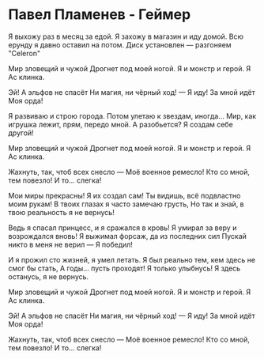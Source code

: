 # Павел Пламенев - Геймер

Я выхожу раз в месяц за едой.
Я захожу в магазин и иду домой.
Всю ерунду я давно оставил на потом.
Диск установлен — разгоняем "Celeron"

Мир зловещий и чужой
Дрогнет под моей ногой.
Я и монстр и герой.
Я Ас клинка.

Эй! А эльфов не спасёт
Ни магия, ни чёрный ход! —
Я иду! За мной идёт
Моя орда!

Я развиваю и строю города.
Потом улетаю к звездам, иногда...
Мир, как игрушка лежит, прям, передо мной.
А разобьется? Я создам себе другой!

Мир зловещий и чужой
Дрогнет под моей ногой.
Я и монстр и герой.
Я Ас клинка.

Жахнуть, так, чтоб всех снесло —
Моё военное ремесло!
Кто со мной, тем повезло!
И то... слегка!

Мои миры прекрасны! Я их создал сам!
Ты видишь, всё подвластно моим рукам!
В твоих глазах я часто замечаю грусть,
Но так и знай, в твою реальность я не вернусь!

Ведь я спасал принцесс, и я сражался в кровь!
Я умирал за веру и возрождался вновь!
Я выжимал форсаж, да из последних сил
Пускай никто в меня не верил — Я победил!

И я прожил сто жизней, я умел летать.
Я был реально тем, кем здесь не смог бы стать,
А годы... пусть проходят! Я только улыбнусь!
Я здесь останусь, я не вернусь.

Мир зловещий и чужой
Дрогнет под моей ногой.
Я и монстр и герой.
Я Ас клинка.

Эй! А эльфов не спасёт
Ни магия, ни чёрный ход! —
Я иду! За мной идёт
Моя орда!

Жахнуть, так, чтоб всех снесло —
Моё военное ремесло!
Кто со мной, тем повезло!
И то... слегка!
